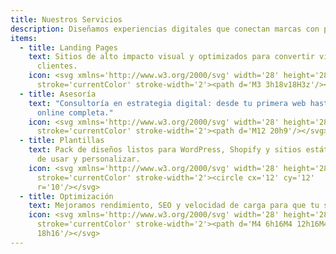 ```yaml
---
title: Nuestros Servicios
description: Diseñamos experiencias digitales que conectan marcas con personas.
items:
  - title: Landing Pages
    text: Sitios de alto impacto visual y optimizados para convertir visitantes en
      clientes.
    icon: <svg xmlns='http://www.w3.org/2000/svg' width='28' height='28' fill='none'
      stroke='currentColor' stroke-width='2'><path d='M3 3h18v18H3z'/></svg>
  - title: Asesoría
    text: "Consultoría en estrategia digital: desde tu primera web hasta tu tienda
      online completa."
    icon: <svg xmlns='http://www.w3.org/2000/svg' width='28' height='28' fill='none'
      stroke='currentColor' stroke-width='2'><path d='M12 20h9'/></svg>
  - title: Plantillas
    text: Pack de diseños listos para WordPress, Shopify y sitios estáticos. Fáciles
      de usar y personalizar.
    icon: <svg xmlns='http://www.w3.org/2000/svg' width='28' height='28' fill='none'
      stroke='currentColor' stroke-width='2'><circle cx='12' cy='12'
      r='10'/></svg>
  - title: Optimización
    text: Mejoramos rendimiento, SEO y velocidad de carga para que tu sitio vuele.
    icon: <svg xmlns='http://www.w3.org/2000/svg' width='28' height='28' fill='none'
      stroke='currentColor' stroke-width='2'><path d='M4 6h16M4 12h16M4
      18h16'/></svg>
---
```


